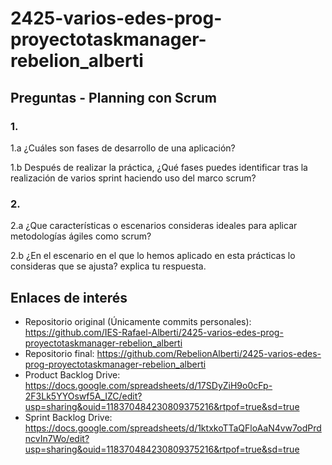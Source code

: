 # 2425-varios-edes-prog-proyectotaskmanager-rebelion_alberti
## Preguntas - Planning con Scrum
### 1.
 1.a ¿Cuáles son fases de desarrollo de una aplicación?

1.b Después de realizar la práctica, ¿Qué fases puedes identificar tras la realización de varios sprint haciendo uso del marco scrum?

### 2.
2.a ¿Que características o escenarios consideras ideales para aplicar metodologías ágiles como scrum? 

2.b ¿En el escenario en el que lo hemos aplicado en esta prácticas lo consideras que se ajusta? explica tu respuesta.


## Enlaces de interés
- Repositorio original (Únicamente commits personales): https://github.com/IES-Rafael-Alberti/2425-varios-edes-prog-proyectotaskmanager-rebelion_alberti
- Repositorio final: https://github.com/RebelionAlberti/2425-varios-edes-prog-proyectotaskmanager-rebelion_alberti
- Product Backlog Drive: https://docs.google.com/spreadsheets/d/17SDyZiH9o0cFp-2F3Lk5YYOswf5A_IZC/edit?usp=sharing&ouid=118370484230809375216&rtpof=true&sd=true
- Sprint Backlog Drive: https://docs.google.com/spreadsheets/d/1ktxkoTTaQFloAaN4vw7odPrdncvIn7Wo/edit?usp=sharing&ouid=118370484230809375216&rtpof=true&sd=true
